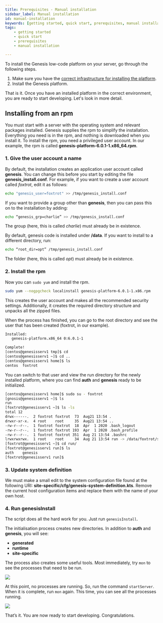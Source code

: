 ```yaml
---
title: Prerequisites - Manual installation
sidebar_label: Manual installation
id: manual-installation
keywords: [getting started, quick start, prerequisites, manual installation]
tags:
    - getting started
    - quick start
    - prerequisites
    - manual installation

---
```

To install the Genesis low-code platform on your server, go through the following steps.

1. Make sure you have the [correct infrastructure for installing the platform](../../../getting-started/quick-start/hardware-and-software).
2. Install the Genesis platform.

That is it. Once you have an installed platform in the correct environment, you are ready to start developing. Let's look in more detail.

## Installing from an rpm

You must start with a server with the operating system and relevant packages installed. Genesis supplies the rpm to simplify the installation. Everything you need is in the rpm, and nothing is downloaded when you install it.
To install the rpm, you need a privileged user account.
In our example, the rpm is called **genesis-platform-6.0.1-1.x86_64.rpm**.

### 1. Give the user account a name

By default, the installation creates an application user account called **genesis**. You can change this before you start by editing the file **genesis_install.conf**. For example, if you want to create a user account called *foxtrot*, edit it as follows:

```bash
echo "genesis_user=foxtrot" >> /tmp/genesis_install.conf
```

If you want to provide a group other than **genesis**, then you can pass this on to the installation by adding:

```bash
echo “genesis_grp=charlie” >> /tmp/genesis_install.conf
```

The group (here, this is called *charlie*) must already be in existence.

By default, genesis code is installed under **/data**. If you want to install to a different directory, run:

```bash
echo “root_dir=opt” /tmp/genesis_install.conf
```

The folder (here, this is called *opt*) must already be in existence.

### 2. Install the rpm

Now you can `sudo yum` and install the rpm.

```bash
sudo yum --nogpgcheck localinstall genesis-platform-6.0.1-1.x86.rpm
```

This creates the user account and makes all the recommended security settings. Additionally, it creates the required directory structure and unpacks all the zipped files.

When the process has finished, you can go to the root directory and see the user that has been created (foxtrot, in our example).

```bash
Installed:
   genesis-platform.x86_64 0:6.0.1-1

Complete!
[centos@genesisserv1 tmp]$ cd
[centos@genesisserv1 ~]$ cd ..
[centos@genesisserv1 home]$ ls
centos  foxtrot
```


You can switch to that user and view the run directory for the newly installed platform, where you can find **auth** and **genesis** ready to be initialized.

```bash
[centos@genesisserv1 home]$ sudo su - foxtrot
[gnosis@genesisserv1 ~]$ ls
run
[foxtrot@genesisserv1 ~]$ ls -ls
total 12
drwx------.  2 foxtrot foxtrot  73  Aug21 13:54 .
drwxr-xr-x.  4 root    root     35  Aug21 13:54 ..
-rw-r--r--.  1 foxtrot foxtrot  18  Apr  1 2020 .bash_logout
-rw-r--r--.  1 foxtrot foxtrot 193  Apr  1 2020 .bash_profile
-rw-r--r--.  1 foxtrot foxtrot 351  Aug 21 13:54 .bashrc
lrwxrwxrwx.  1 root    root     34  Aug 21 13:54 run -> /data/foxtrot/server/20210821/run/
[foxtrot@genesisserv1 ~]$ cd run/
[foxtrot@genesisserv1 run]$ ls
auth    genesis
[foxtrot@genesisserv1 run]$
```

### 3. Update system definition

We must make a small edit to the system configuration file found at the following URI: **site-specific/cfg/genesis-system-definition.kts**.
Remove the current host configuration items and replace them with the name of your own host.

### 4. Run genesisInstall

The script does all the hard work for you. Just run `genesisInstall`.

The initialisation process creates new directories. In addition to **auth** and **genesis**, you will see:
* **generated**
* **runtime**
* **site-specific**

The process also creates some useful tools. Most immediately, try `mon` to see the processes that need to be run.

![](/img/joseph5-mon.png)

At this point, no processes are running. So, run the command `startServer`. When it is complete, run `mon` again. This time, you can see all the processes running.

![](/img/mon-processes-running.png)

That’s it. You are now ready to start developing. Congratulations.
